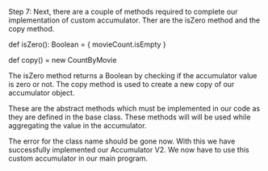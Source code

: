 

Step 7: Next, there are a couple of methods required to complete our implementation of custom accumulator. Ther are the isZero method and the copy method.

def isZero(): Boolean = {
  movieCount.isEmpty
}

def copy() = new CountByMovie

The isZero method returns a Boolean by checking if the accumulator value is zero or not. The copy method is used to create a new copy of our accumulator object.

These are the abstract methods which must be implemented in our code as they are defined in the base class. These methods will will be used while aggregating the value in the accumulator.


 

The error for the class name should be gone now. With this we have successfully implemented our Accumulator V2. We now have to use this custom accumulator in our main program.
